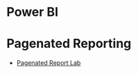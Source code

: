# Power BI

# Pagenated Reporting
- [Pagenated Report Lab](https://github.com/wralex/PowerAppsEd/blob/main/PowerBI/Paginated_Lab.md)

